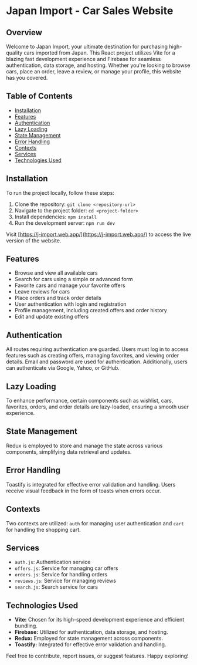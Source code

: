 # Japan Import - Car Sales Website

## Overview

Welcome to Japan Import, your ultimate destination for purchasing high-quality cars imported from Japan. This React project utilizes Vite for a blazing fast development experience and Firebase for seamless authentication, data storage, and hosting. Whether you're looking to browse cars, place an order, leave a review, or manage your profile, this website has you covered.

## Table of Contents

- [Installation](#installation)
- [Features](#features)
- [Authentication](#authentication)
- [Lazy Loading](#lazy-loading)
- [State Management](#state-management)
- [Error Handling](#error-handling)
- [Contexts](#contexts)
- [Services](#services)
- [Technologies Used](#technologies-used)

## Installation

To run the project locally, follow these steps:

1. Clone the repository: `git clone <repository-url>`
2. Navigate to the project folder: `cd <project-folder>`
3. Install dependencies: `npm install`
4. Run the development server: `npm run dev`

Visit [https://j-import.web.app/](https://j-import.web.app/) to access the live version of the website.

## Features

- Browse and view all available cars
- Search for cars using a simple or advanced form
- Favorite cars and manage your favorite offers
- Leave reviews for cars
- Place orders and track order details
- User authentication with login and registration
- Profile management, including created offers and order history
- Edit and update existing offers

## Authentication

All routes requiring authentication are guarded. Users must log in to access features such as creating offers, managing favorites, and viewing order details. Email and password are used for authentication. Additionally, users can authenticate via Google, Yahoo, or GitHub.

## Lazy Loading

To enhance performance, certain components such as wishlist, cars, favorites, orders, and order details are lazy-loaded, ensuring a smooth user experience.

## State Management

Redux is employed to store and manage the state across various components, simplifying data retrieval and updates.

## Error Handling

Toastify is integrated for effective error validation and handling. Users receive visual feedback in the form of toasts when errors occur.

## Contexts

Two contexts are utilized: `auth` for managing user authentication and `cart` for handling the shopping cart.

## Services

- `auth.js`: Authentication service
- `offers.js`: Service for managing car offers
- `orders.js`: Service for handling orders
- `reviews.js`: Service for managing reviews
- `search.js`: Search service for cars

## Technologies Used

- **Vite:** Chosen for its high-speed development experience and efficient bundling.
- **Firebase:** Utilized for authentication, data storage, and hosting.
- **Redux:** Employed for state management across components.
- **Toastify:** Integrated for effective error validation and handling.

Feel free to contribute, report issues, or suggest features. Happy exploring!

